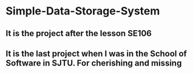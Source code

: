 # Simple-Data-Storage-System
## It is the project after the lesson SE106
## It is the last project when I was in the School of Software in SJTU. For cherishing and missing
 

